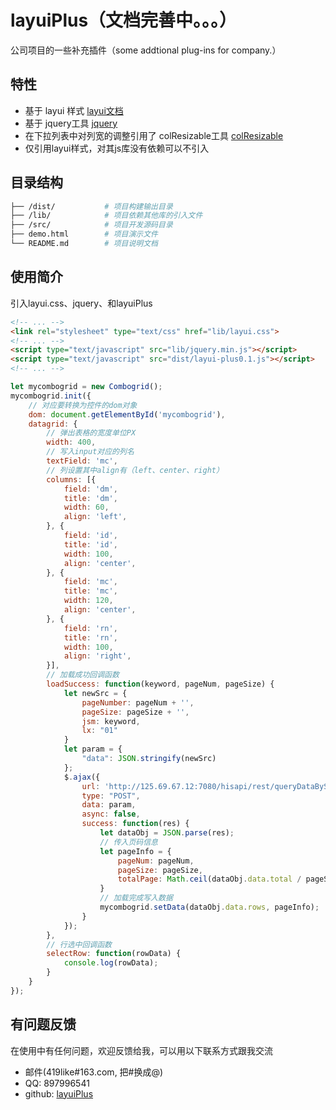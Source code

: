 # layuiPlus（文档完善中。。。）

公司项目的一些补充插件（some addtional plug-ins for company.）

## 特性
- 基于 layui 样式 [layui文档](https://github.com/sentsin/layui/)
- 基于 jquery工具 [jquery](https://github.com/jquery/jquery)
- 在下拉列表中对列宽的调整引用了 colResizable工具 [colResizable](https://github.com/alvaro-prieto/colResizable)
- 仅引用layui样式，对其js库没有依赖可以不引入

## 目录结构
```bash
├── /dist/           # 项目构建输出目录
├── /lib/            # 项目依赖其他库的引入文件
├── /src/            # 项目开发源码目录
├── demo.html     	 # 项目演示文件
└── README.md  		 # 项目说明文档
```

## 使用简介
引入layui.css、jquery、和layuiPlus
```html
<!-- ... -->
<link rel="stylesheet" type="text/css" href="lib/layui.css">
<!-- ... -->
<script type="text/javascript" src="lib/jquery.min.js"></script>
<script type="text/javascript" src="dist/layui-plus0.1.js"></script>
<!-- ... -->
```

```javascript
let mycombogrid = new Combogrid();
mycombogrid.init({
    // 对应要转换为控件的dom对象
    dom: document.getElementById('mycombogrid'),
    datagrid: {
        // 弹出表格的宽度单位PX
        width: 400,
        // 写入input对应的列名
        textField: 'mc',
        // 列设置其中align有（left、center、right）
        columns: [{
            field: 'dm',
            title: 'dm',
            width: 60,
            align: 'left',
        }, {
            field: 'id',
            title: 'id',
            width: 100,
            align: 'center',
        }, {
            field: 'mc',
            title: 'mc',
            width: 120,
            align: 'center',
        }, {
            field: 'rn',
            title: 'rn',
            width: 100,
            align: 'right',
        }],
        // 加载成功回调函数
        loadSuccess: function(keyword, pageNum, pageSize) {
            let newSrc = {
                pageNumber: pageNum + '',
                pageSize: pageSize + '',
                jsm: keyword,
                lx: "01"
            }
            let param = {
                "data": JSON.stringify(newSrc)
            };
            $.ajax({
                url: 'http://125.69.67.12:7080/hisapi/rest/queryDataBySql/000217/5',
                type: "POST",
                data: param,
                async: false,
                success: function(res) {
                    let dataObj = JSON.parse(res);
                    // 传入页码信息
                    let pageInfo = {
                        pageNum: pageNum,
                        pageSize: pageSize,
                        totalPage: Math.ceil(dataObj.data.total / pageSize)
                    }
                    // 加载完成写入数据
                    mycombogrid.setData(dataObj.data.rows, pageInfo);
                }
            });
        },
        // 行选中回调函数
        selectRow: function(rowData) {
            console.log(rowData);
        }
    }
});
```

## 有问题反馈
在使用中有任何问题，欢迎反馈给我，可以用以下联系方式跟我交流

* 邮件(419like#163.com, 把#换成@)
* QQ: 897996541
* github: [layuiPlus](https://github.com/419like/layuiPlus)